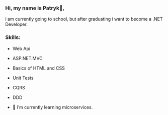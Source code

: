 ### Hi, my name is Patryk👋,
i am currently going to school, but after graduating i want to become a .NET Developer.

### Skills:
- Web Api
- ASP.NET.MVC
- Basics of HTML and CSS
- Unit Tests
- CQRS
- DDD


- 🔭 I’m currently learning microservices. 





